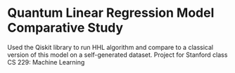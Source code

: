 # Quantum Linear Regression Model Comparative Study
Used the Qiskit library to run HHL algorithm and compare to a classical version of this model on a self-generated dataset. Project for Stanford class CS 229: Machine Learning
